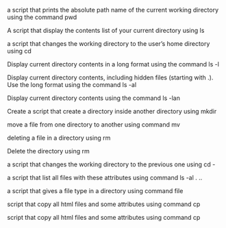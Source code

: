 a script that prints the absolute path name of the current working directory using the command pwd

A script that display the contents list of your current directory using ls

a script that changes the working directory to the user’s home directory using cd

Display current directory contents in a long format using the command ls -l

Display current directory contents, including hidden files (starting with .). Use the long format using the command ls -al

Display current directory contents using the command ls -lan

Create a script that create a directory inside another directory using mkdir

move a file from one directory to another using command mv

deleting a file in a directory using rm

Delete the directory using rm

a script that changes the working directory to the previous one using cd -

a script that list all files with these attributes using command ls -al . .. 

a script that gives a file type in a directory using command file

script that copy all html files and some attributes using command cp


script that copy all html files and some attributes using command cp
